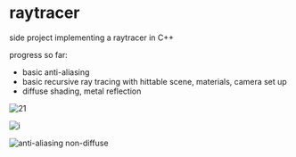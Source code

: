 # raytracer
side project implementing a raytracer in C++

progress so far:
- basic anti-aliasing
- basic recursive ray tracing with hittable scene, materials, camera set up
- diffuse shading, metal reflection

![21](https://user-images.githubusercontent.com/24910768/177230659-d2cffaef-4505-48ff-af37-595b2611a02d.png)

![i](https://user-images.githubusercontent.com/24910768/177224120-81294636-159d-4b46-93b5-0dcc445dd425.png)

![anti-aliasing non-diffuse](https://user-images.githubusercontent.com/24910768/177228700-177a10a8-6771-4e8e-b8ae-43a877a39e66.png)
